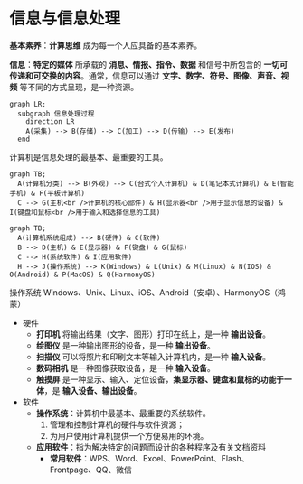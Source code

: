 # 信息与信息处理

**基本素养**：**计算思维** 成为每一个人应具备的基本素养。

**信息**：**特定的媒体** 所承载的 **消息、情报、指令、数据** 和信号中所包含的 **一切可传递和可交换的内容**。通常，信息可以通过 **文字、数字、符号、图像、声音、视频** 等不同的方式呈现，是一种资源。

```mermaid
graph LR;
  subgraph 信息处理过程
    direction LR
    A(采集) --> B(存储) --> C(加工) --> D(传输) --> E(发布)
  end
```

计算机是信息处理的最基本、最重要的工具。

```mermaid
graph TB;
  A(计算机分类) --> B(外观) --> C(台式个人计算机) & D(笔记本式计算机) & E(智能手机) & F(平板计算机)
  C --> G(主机<br />计算机的核心部件) & H(显示器<br />用于显示信息的设备) & I(键盘和鼠标<br />用于输入和选择信息的工具)
```

```mermaid
graph TB;
  A(计算机系统组成) --> B(硬件) & C(软件)
  B --> D(主机) & E(显示器) & F(键盘) & G(鼠标)
  C --> H(系统软件) & I(应用软件)
  H --> J(操作系统) --> K(Windows) & L(Unix) & M(Linux) & N(IOS) & O(Android) & P(MacOS) & Q(HarmonyOS)
```

操作系统 Windows、Unix、Linux、iOS、Android（安卓）、HarmonyOS（鸿蒙）

- 硬件
  - **打印机** 将输出结果（文字、图形）打印在纸上，是一种 **输出设备**。
  - **绘图仪** 是一种输出图形的设备，是一种 **输出设备**。
  - **扫描仪** 可以将照片和印刷文本等输入计算机内，是一种 **输入设备**。
  - **数码相机** 是一种图像获取设备，是一种 **输入设备**。
  - **触摸屏** 是一种显示、输入、定位设备，**集显示器、键盘和鼠标的功能于一体**，是 **输入设备、输出设备**。
- 软件
  - **操作系统**：计算机中最基本、最重要的系统软件。
    1. 管理和控制计算机的硬件与软件资源；
    2. 为用户使用计算机提供一个方便易用的环境。
  - **应用软件**：指为解决特定的问题而设计的各种程序及有关文档资料
    - **常用软件**：WPS、Word、Excel、PowerPoint、Flash、Frontpage、QQ、微信

